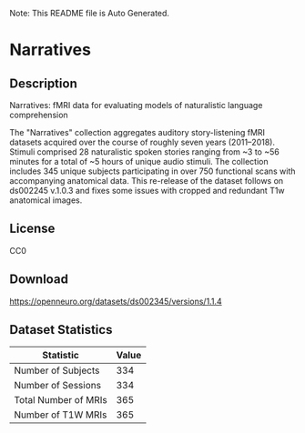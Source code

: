 Note: This README file is Auto Generated.

# Narratives

## Description

Narratives: fMRI data for evaluating models of naturalistic language comprehension

The "Narratives" collection aggregates auditory story-listening fMRI datasets acquired over the course of roughly seven years (2011–2018). Stimuli comprised 28 naturalistic spoken stories ranging from ~3 to ~56 minutes for a total of ~5 hours of unique audio stimuli. The collection includes 345 unique subjects participating in over 750 functional scans with accompanying anatomical data. This re-release of the dataset follows on ds002245 v.1.0.3 and fixes some issues with cropped and redundant T1w anatomical images.


## License

CC0

## Download

https://openneuro.org/datasets/ds002345/versions/1.1.4

## Dataset Statistics

| Statistic | Value |
| --- | --- |
| Number of Subjects | 334 |
| Number of Sessions | 334 |
| Total Number of MRIs | 365 |
| Number of T1W MRIs | 365 |

